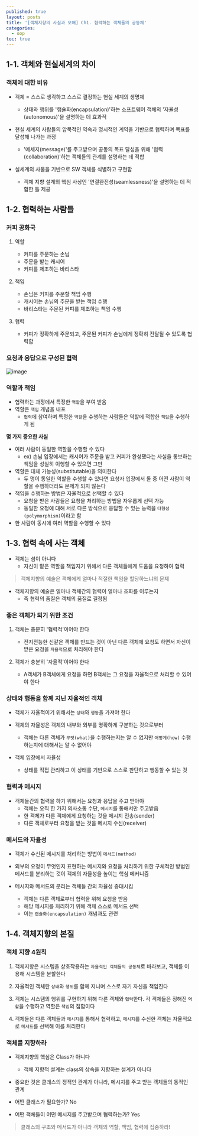 ```yaml
---
published: true
layout: posts
title: '[객체지향의 사실과 오해] Ch1. 협력하는 객체들의 공동체'
categories: 
  - oop
toc: true
---
```


## 1-1. 객체와 현실세계의 차이

### 객체에 대한 비유

- 객체 = 스스로 생각하고 스스로 결정하는 현실 세계의 생명체
    - 상태와 행위를 '캡슐화(encapsulation)'하는 소프트웨어 객체의 '자율성(autonomous)'을 설명하는 데 효과적

- 현실 세계의 사람들의 암묵적인 약속과 명시적인 계약을 기반으로 협력하며 목표를 달성해 나가는 과정
    - '메세지(message)'를 주고받으며 공동의 목표 달성을 위해 '협력(collaboration)'하는 객체들의 관계를 설명하는 데 적합

- 실세계의 사물을 기반으로 SW 객체를 식별하고 구현함
    - 객체 지향 설계의 핵심 사상인 '연결완전성(seamlessness)'을 설명하는 데 적합한 틀 제공


## 1-2. 협력하는 사람들

### 커피 공화국

1. 역할
    - 커피를 주문하는 손님
    - 주문을 받는 캐시어
    - 커피를 제조하는 바리스타

2. 책임
    - 손님은 커피를 주문할 책임 수행
    - 캐시어는 손님의 주문을 받는 책임 수행
    - 바리스타는 주문된 커피를 제조하는 책임 수행

3. 협력
    - 커피가 정확하게 주문되고, 주문된 커피가 손님에게 정확히 전달될 수 있도록 협력함

### 요청과 응답으로 구성된 협력

![image](https://media.geeksforgeeks.org/wp-content/uploads/20200509213119/A-way-of-viewing-world-with-OOPs-concept.png)

### 역할과 책임

- 협력하는 과정에서 특정한 `역할`을 부여 받음
- 역할은 `책임` 개념을 내포
    - `협력`에 참여하며 특정한 `역할`을 수행하는 사람들은 역할에 적합한 `책임`을 수행하게 됨


**몇 가지 중요한 사실**

- 여러 사람이 동일한 역할을 수행할 수 있다
    - ex) 손님 입장에서는 캐시어가 주문을 받고 커피가 완성됐다는 사실을 통보하는 책임을 성실히 이행할 수 있으면 그만
- 역할은 대체 가능성(substitutable)을 의미한다
    - 두 명이 동일한 역할을 수행할 수 있다면 요청자 입장에서 둘 중 어떤 사람이 역할을 수행하더라도 문제가 되지 않는다
- 책임을 수행하는 방법은 자율적으로 선택할 수 있다
    - 요청을 받은 사람들은 요청을 처리하는 방법을 자유롭게 선택 가능
    - 동일한 요청에 대해 서로 다른 방식으로 응답할 수 있는 능력을 `다형성(polymorphism)`이라고 함
- 한 사람이 동시에 여러 역할을 수행할 수 있다


## 1-3. 협력 속에 사는 객체

- 객체는 섬이 아니다
    - 자신이 맡은 역할을 책임지기 위해서 다른 객체들에게 도움을 요청하여 협력


> 객체지향의 예술은 객체에게 얼마나 적절한 책임을 할당하느냐의 문제

- 객체지향의 예술은 얼마나 객체간의 협력이 얼마나 조화를 이루는지
    - 즉 협력의 품질은 객체의 품질로 결정됨

### 좋은 객체가 되기 위한 조건

1. 객체는 충분히 '협력적'이어야 한다
    - 전지전능한 신같은 객체를 만드는 것이 아닌 다른 객체에 요청도 하면서 자신이 받은 요청을 `자율적`으로 처리해야 한다

2. 객체가 충분히 '자율적'이어야 한다
    - A객체가 B객체에게 요청을 하면 B객체는 그 요청을 자율적으로 처리할 수 있어야 한다


### 상태와 행동을 함께 지닌 자율적인 객체

- 객체가 자율적이기 위해서는 `상태`와 `행동`을 가져야 한다

- 객체의 자율성은 객체의 내부와 외부를 명확하게 구분하는 것으로부터
    - 객체는 다른 객체가 `무엇(what)`을 수행하는지는 알 수 없지만 `어떻게(how)` 수행하는지에 대해서는 알 수 없어야

- 객체 입장에서 자율성
    - 상태를 직접 관리하고 이 상태를 기반으로 스스로 판단하고 행동할 수 있는 것

### 협력과 메시지

- 객체들간의 협력을 하기 위해서는 요청과 응답을 주고 받아야
    - 객체는 오직 한 가지 의사소통 수단, `메시지`를 통해서만 주고받음
    - 한 객체가 다른 객체에게 요청하는 것을 메시지 전송(sender)
    - 다른 객체로부터 요청을 받는 것을 메시지 수신(receiver)


### 메서드와 자율성

- 객체가 수신된 메시지를 처리하는 방법이 `메서드(method)`

- 외부의 요청이 무엇인지 표현하는 메시지와 요청을 처리하기 위한 구체적인 방법인 메서드를 분리하는 것이 객체의 자율성을 높이는 핵심 메커니즘

- 메시지와 메서드의 분리는 객체들 간의 자율성 증대시킴
    - 객체는 다른 객체로부터 협력을 위해 요청을 받음
    - 해당 메시지를 처리하기 위해 객체 스스로 메서드 선택
    - 이는 `캡슐화(encapsulation)` 개념과도 관련

## 1-4. 객체지향의 본질

### 객체 지향 4원칙

1. 객체지향은 시스템을 상호작용하는 `자율적인 객체들의 공동체`로 바라보고, 객체를 이용해 시스템을 분할한다

2. 자율적인 객체란 `상태`와 `행위`를 함께 지니며 스스로 자기 자신을 책임진다

3. 객체는 시스템의 행위를 구현하기 위해 다른 객체와 `협력`한다. 각 객체들은 정해진 `역할`을 수행하고 역할은 `책임`의 집합이다

4. 객체들은 다른 객체들과 `메시지`를 통해서 협력하고, `메시지`를 수신한 객체는 자율적으로 `메서드`를 선택해 이를 처리한다


### 객체를 지향하라

- 객체지향의 핵심은 Class가 아니다
    - 객체 지향적 설계는 class의 상속을 지향하는 설계가 아니다
- 중요한 것은 클래스의 정적인 관계가 아니라, 메시지를 주고 받는 객체들의 동적인 관계

- 어떤 클래스가 필요한가? No
- 어떤 객체들이 어떤 메시지를 주고받으며 협력하는가? Yes

>클래스의 구조와 메서드가 아니라 객체의 역할, 책임, 협력에 집중하라!


